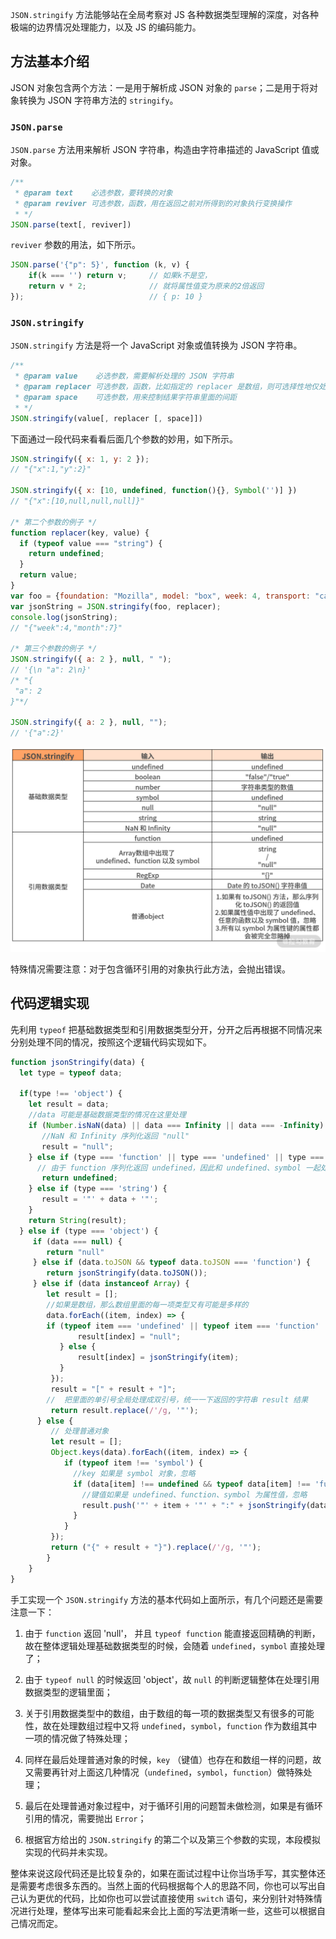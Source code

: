 `JSON.stringify` 方法能够站在全局考察对 JS 各种数据类型理解的深度，对各种极端的边界情况处理能力，以及 JS 的编码能力。

## 方法基本介绍

JSON 对象包含两个方法：一是用于解析成 JSON 对象的 `parse`；二是用于将对象转换为 JSON 字符串方法的 `stringify`。

### `JSON.parse`

`JSON.parse` 方法用来解析 JSON 字符串，构造由字符串描述的 JavaScript 值或对象。

```javaScript
/**
 * @param text    必选参数，要转换的对象
 * @param reviver 可选参数，函数，用在返回之前对所得到的对象执行变换操作
 * */ 
JSON.parse(text[, reviver])
```

`reviver` 参数的用法，如下所示。

```javaScript
JSON.parse('{"p": 5}', function (k, v) {
    if(k === '') return v;     // 如果k不是空，
    return v * 2;              // 就将属性值变为原来的2倍返回
});                            // { p: 10 }
```

### `JSON.stringify`

`JSON.stringify` 方法是将一个 JavaScript 对象或值转换为 JSON 字符串。

```javaScript
/**
 * @param value    必选参数，需要解析处理的 JSON 字符串
 * @param replacer 可选参数，函数，比如指定的 replacer 是数组，则可选择性地仅处理包含数组指定的属性
 * @param space    可选参数，用来控制结果字符串里面的间距 
 * */ 
JSON.stringify(value[, replacer [, space]])
```

下面通过一段代码来看看后面几个参数的妙用，如下所示。

```javaScript
JSON.stringify({ x: 1, y: 2 });
// "{"x":1,"y":2}"

JSON.stringify({ x: [10, undefined, function(){}, Symbol('')] })
// "{"x":[10,null,null,null]}"

/* 第二个参数的例子 */
function replacer(key, value) {
  if (typeof value === "string") {
    return undefined;
  }
  return value;
}
var foo = {foundation: "Mozilla", model: "box", week: 4, transport: "car", month: 7};
var jsonString = JSON.stringify(foo, replacer);
console.log(jsonString);
// "{"week":4,"month":7}"

/* 第三个参数的例子 */
JSON.stringify({ a: 2 }, null, " ");
// '{\n "a": 2\n}'
/* "{
 "a": 2
}"*/

JSON.stringify({ a: 2 }, null, "");
// '{"a":2}'
```

![JSON.stringify() 内部针对各种数据类型的转换方式](./images/Ciqc1GAKhuuASWc7AAHWTgdfPTc220.png)

特殊情况需要注意：对于包含循环引用的对象执行此方法，会抛出错误。

## 代码逻辑实现

先利用 `typeof` 把基础数据类型和引用数据类型分开，分开之后再根据不同情况来分别处理不同的情况，按照这个逻辑代码实现如下。

```javaScript
function jsonStringify(data) {
  let type = typeof data;

  if(type !== 'object') {
    let result = data;
    //data 可能是基础数据类型的情况在这里处理
    if (Number.isNaN(data) || data === Infinity || data === -Infinity) {
       //NaN 和 Infinity 序列化返回 "null"
       result = "null";
    } else if (type === 'function' || type === 'undefined' || type === 'symbol') {
      // 由于 function 序列化返回 undefined，因此和 undefined、symbol 一起处理
       return undefined;
    } else if (type === 'string') {
       result = '"' + data + '"';
    }
    return String(result);
  } else if (type === 'object') {
     if (data === null) {
        return "null"
     } else if (data.toJSON && typeof data.toJSON === 'function') {
        return jsonStringify(data.toJSON());
     } else if (data instanceof Array) {
        let result = [];
        //如果是数组，那么数组里面的每一项类型又有可能是多样的
        data.forEach((item, index) => {
        if (typeof item === 'undefined' || typeof item === 'function' || typeof item === 'symbol') {
               result[index] = "null";
           } else {
               result[index] = jsonStringify(item);
           }
         });
         result = "[" + result + "]";
        //  把里面的单引号全局处理成双引号，统一一下返回的字符串 result 结果
         return result.replace(/'/g, '"');
      } else {
         // 处理普通对象
         let result = [];
         Object.keys(data).forEach((item, index) => {
            if (typeof item !== 'symbol') {
              //key 如果是 symbol 对象，忽略
              if (data[item] !== undefined && typeof data[item] !== 'function' && typeof data[item] !== 'symbol') {
                //键值如果是 undefined、function、symbol 为属性值，忽略
                result.push('"' + item + '"' + ":" + jsonStringify(data[item]));
              }
            }
         });
         return ("{" + result + "}").replace(/'/g, '"');
        }
    }
}
```

手工实现一个 `JSON.stringify` 方法的基本代码如上面所示，有几个问题还是需要注意一下：

1. 由于 `function` 返回 'null'， 并且 `typeof function` 能直接返回精确的判断，故在整体逻辑处理基础数据类型的时候，会随着 `undefined`，`symbol` 直接处理了；

2. 由于 `typeof null` 的时候返回 'object'，故 `null` 的判断逻辑整体在处理引用数据类型的逻辑里面；

3. 关于引用数据类型中的数组，由于数组的每一项的数据类型又有很多的可能性，故在处理数组过程中又将 `undefined`，`symbol`，`function` 作为数组其中一项的情况做了特殊处理；

4. 同样在最后处理普通对象的时候，`key` （键值）也存在和数组一样的问题，故又需要再针对上面这几种情况（`undefined`，`symbol`，`function`）做特殊处理；

5. 最后在处理普通对象过程中，对于循环引用的问题暂未做检测，如果是有循环引用的情况，需要抛出 `Error`；

6. 根据官方给出的 `JSON.stringify` 的第二个以及第三个参数的实现，本段模拟实现的代码并未实现。

整体来说这段代码还是比较复杂的，如果在面试过程中让你当场手写，其实整体还是需要考虑很多东西的。当然上面的代码根据每个人的思路不同，你也可以写出自己认为更优的代码，比如你也可以尝试直接使用 `switch` 语句，来分别针对特殊情况进行处理，整体写出来可能看起来会比上面的写法更清晰一些，这些可以根据自己情况而定。
